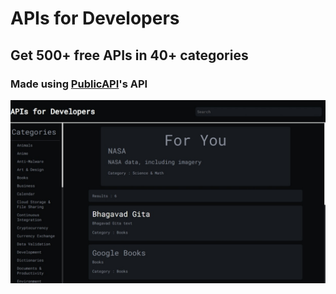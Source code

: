 # APIs for Developers

## Get 500+ free APIs in 40+ categories 

### Made using [PublicAPI](https://github.com/public-apis/public-apis)'s API

![aly text](https://github.com/proBhavesh/ex/blob/main/Web%20capture_20-2-2021_192734_getapi.vercel.app.jpeg?raw=true)
